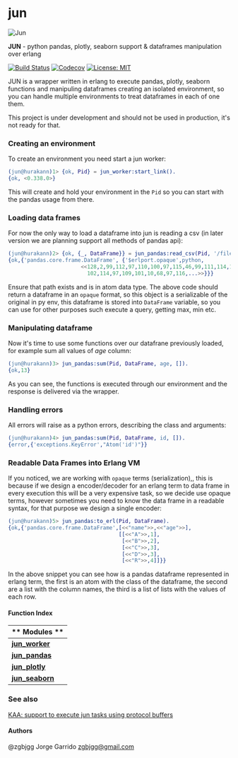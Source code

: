 # jun

![Jun](https://user-images.githubusercontent.com/1471055/28333993-51d90ad4-6bbf-11e7-98f2-16a9fd2844df.png)

**JUN** - python pandas, plotly, seaborn support & dataframes manipulation over erlang

[![Build Status](https://travis-ci.org/zgbjgg/jun.svg?branch=master)](https://travis-ci.org/zgbjgg/jun)
[![Codecov](https://img.shields.io/codecov/c/github/zgbjgg/jun.svg)](https://codecov.io/gh/zgbjgg/jun)
[![License: MIT](https://img.shields.io/github/license/zgbjgg/jun.svg)](https://raw.githubusercontent.com/zgbjgg/jun/master/LICENSE)

JUN is a wrapper written in erlang to execute pandas, plotly, seaborn functions and manipuling dataframes creating an isolated environment, so you can handle multiple environments to treat dataframes in each of one them.

This project is under development and should not be used in production, it's not ready for that.

### Creating an environment

To create an environment you need start a jun worker:

```erlang
(jun@hurakann)1> {ok, Pid} = jun_worker:start_link().
{ok, <0.338.0>}
```

This will create and hold your environment in the `Pid` so you can start with the pandas usage from there.

### Loading data frames

For now the only way to load a dataframe into jun is reading a csv (in later version we are planning support all methods of pandas api):

```erlang
(jun@hurakann)2> {ok, {_, DataFrame}} = jun_pandas:read_csv(Pid, '/file.csv').
{ok,{'pandas.core.frame.DataFrame', {'$erlport.opaque',python,
                       <<128,2,99,112,97,110,100,97,115,46,99,111,114,101,46,
                         102,114,97,109,101,10,68,97,116,...>>}}}
```

Ensure that path exists and is in atom data type. The above code should return a dataframe in an `opaque` format, so this object is a serializable of the original in py env,
this dataframe is stored into `DataFrame` variable, so you can use for other purposes such execute a query, getting max, min etc.

### Manipulating dataframe

Now it's time to use some functions over our datafrane previously loaded, for example sum all values of _age_ column:

```erlang
(jun@hurakann)3> jun_pandas:sum(Pid, DataFrame, age, []).
{ok,13}
```

As you can see, the functions is executed through our environment and the response is delivered via the wrapper.

### Handling errors

All errors will raise as a python errors, describing the class and arguments:

```erlang
(jun@hurakann)4> jun_pandas:sum(Pid, DataFrame, id, []). 
{error,{'exceptions.KeyError',"Atom('id')"}}
```

### Readable Data Frames into Erlang VM

If you noticed, we are working with `opaque` terms (serialization),, this is because if we design a encoder/decoder for an erlang term to data frame in every execution
this will be a very expensive task, so we decide use opaque terms, however sometimes you need to know the data frame in a readable syntax, for that purpose we design
a single encoder:

```erlang
(jun@hurakann)5> jun_pandas:to_erl(Pid, DataFrame).
{ok,{'pandas.core.frame.DataFrame',[<<"name">>,<<"age">>],
                                   [[<<"A">>,1],
                                    [<<"B">>,2],
                                    [<<"C">>,3],
                                    [<<"D">>,3],
                                    [<<"R">>,4]]}}
```

In the above snippet you can see how is a pandas dataframe represented in erlang term, the first is an atom with the class of the dataframe, the second are
a list with the column names, the third is a list of lists with the values of each row.

#### Function Index

| ** Modules ** |
|-------------------------------------|
| **[jun_worker](docs/jun_worker.md)** |
| **[jun_pandas](docs/jun_pandas.md)** |
| **[jun_plotly](docs/jun_plotly.md)** |
| **[jun_seaborn]()** |

### See also

[KAA: support to execute jun tasks using protocol buffers](https://github.com/zgbjgg/kaa)

#### Authors

@zgbjgg Jorge Garrido <zgbjgg@gmail.com>
